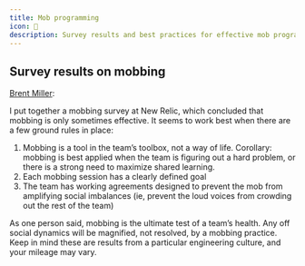 ```yaml
---
title: Mob programming
icon: 👥
description: Survey results and best practices for effective mob programming, including when to use it and ground rules for success.
---
```


## Survey results on mobbing

[Brent Miller](https://www.linkedin.com/in/foliosus/):

I put together a mobbing survey at New Relic, which concluded that mobbing is only sometimes effective. It seems to work best when there are a few ground rules in place:

1. Mobbing is a tool in the team’s toolbox, not a way of life. Corollary: mobbing is best applied when the team is figuring out a hard problem, or there is a strong need to maximize shared learning.
2. Each mobbing session has a clearly defined goal
3. The team has working agreements designed to prevent the mob from amplifying social imbalances (ie, prevent the loud voices from crowding out the rest of the team)

As one person said, mobbing is the ultimate test of a team’s health. Any off social dynamics will be magnified, not resolved, by a mobbing practice. Keep in mind these are results from a particular engineering culture, and your mileage may vary.
